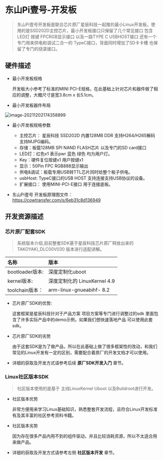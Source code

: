 # 东山Pi壹号-开发板

> 东山Pi壹号开发板是联合芯片原厂星辰科技一起推的最小Linux开发板，使用的是SSD202D主控芯片，最小开发板接口只保留了几个常见接口 包含LED灯 按键 FPCRGB显示接口 以及一路TYPE C USBHOST接口 还有一个专门用来供电和调试二合一的 TypeC接口，背面同时增加了SD卡卡槽 也保留了专门的烧录接口。

## 硬件描述

* 最小开发板规格

    开发板大小参考了标准的MINI PCI-E规格，在此基础上针对芯片和器件做了相应的调整，大概尺寸是宽3.8cm x 长5.1cm。

* 最小开发板器件布局

![image-20211202174358899](http://photos.100ask.net/dongshanpi/one/BoardIntroduction-01.png)

* 最小开发板规格参数
  * 主控芯片： 星辰科技 SSD202D 内置128MB DDR 支持H264/H265解码 支持MJPG编码。
  * 存储：板载128MB SPI NAND FLASH芯片 以及专门的SD card接口
  * LED灯：红色x1 表示pwr  蓝色 绿色 均为用户灯。
  * Key：硬件复位按键x1  用户按键x1
  * 显示：50Pin FPC RGB888显示输出
  * 供电&调试：板载专用USB转TTL芯片同时给整个板子供电。
  * usbHost:  TypeC接口的USB HOST 支持连接支持USB协议的设备。
  * 扩展接口： 使用MINI-PCI-E接口 用于连接底板。

* 东山Pi壹号 开发板原理图文件：https://cowtransfer.com/s/6eb31c8d136949

## 开发资源描述

### 芯片原厂配套SDK
> 系统版本介绍,目前整套SDK基于星辰科技芯片原厂释放出来的 TAKOYAKI_DLC00V030 版本进行适配讲解。

| 名称        | 版本     |
| :----------- | :------- |
|bootloader版本: | 深度定制化uboot |
|kernel版本: | 深度定制化的 LinuxKernel 4.9|
|toolchain版本：| arm-linux-gnueabihf- 8.2 |

* 芯片原厂SDK的优势: 

    这套框架是星辰科技针对于产品方案 项目方案等专门进行调整过的sdk 里面包含了许多实际产品中的demo示例，如果我们想快速落地产品 可以使用此套sdk。

* 芯片原厂SDK的劣势

    由于这套SDK是为了做产品，所以在此基础上做了很多框架性的改动，和我们常见的Linux开发有一定的区别，需要配合着原厂的开发文档才可以使用。

* 详细的获取及开发方式请参考后续 **原厂SDK开发入门** 章节。

### Linux社区版本SDK
> 社区版本使用的是基于 主线LinuxKernel Uboot 以及Buildroot进行开发。

* 社区版本优势

    非常方便用来学习Linux基础知识，熟悉整套开发流程，且符合Linux开发标准 有及其丰富的社区参考资料书籍。

* 社区版本劣势

    因为存在很多产品内用不到的组件驱动，并且比较消耗资源，所以不太适合用来做产品。


* 详细的获取及开发方式请参考左侧 **社区版本开发** 章节。

